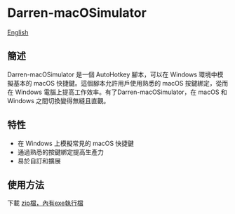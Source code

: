 # Darren-macOSimulator

[English](README.md)

## 簡述
Darren-macOSimulator 是一個 AutoHotkey 腳本，可以在 Windows 環境中模擬基本的 macOS 快捷鍵。這個腳本允許用戶使用熟悉的 macOS 按鍵綁定，從而在 Windows 電腦上提高工作效率。有了Darren-macOSimulator，在 macOS 和 Windows 之間切換變得無縫且直觀。

## 特性
- 在 Windows 上模擬常見的 macOS 快捷鍵
- 通過熟悉的按鍵綁定提高生產力
- 易於自訂和擴展

## 使用方法
下載 [zip檔，內有exe執行檔](https://github.com/da0709/Darren-macOSimulator/releases/download/v4.0/Darren-macOSimulator-4.0.exe.zip)

